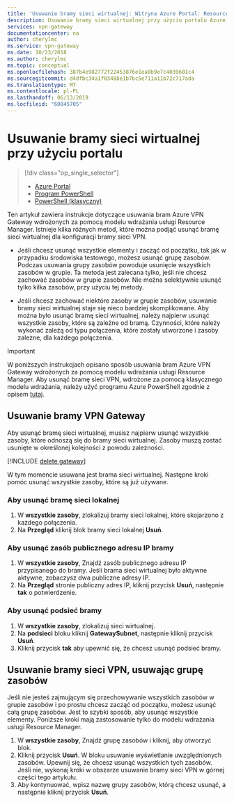 ```yaml
---
title: 'Usuwanie bramy sieci wirtualnej: Witryna Azure Portal: Resource Manager | Microsoft Docs'
description: Usuwanie bramy sieci wirtualnej przy użyciu portalu Azure w modelu wdrażania usługi Resource Manager.
services: vpn-gateway
documentationcenter: na
author: cherylmc
ms.service: vpn-gateway
ms.date: 10/23/2018
ms.author: cherylmc
ms.topic: conceptual
ms.openlocfilehash: 387b4e982772f22453876e1ea8b9e7c4039601c4
ms.sourcegitcommit: d4dfbc34a1f03488e1b7bc5e711a11b72c717ada
ms.translationtype: MT
ms.contentlocale: pl-PL
ms.lasthandoff: 06/13/2019
ms.locfileid: "60845705"
---
```

# <a name="delete-a-virtual-network-gateway-using-the-portal"></a>Usuwanie bramy sieci wirtualnej przy użyciu portalu

> [!div class="op_single_selector"]
> * [Azure Portal](vpn-gateway-delete-vnet-gateway-portal.md)
> * [Program PowerShell](vpn-gateway-delete-vnet-gateway-powershell.md)
> * [PowerShell (klasyczny)](vpn-gateway-delete-vnet-gateway-classic-powershell.md)

Ten artykuł zawiera instrukcje dotyczące usuwania bram Azure VPN Gateway wdrożonych za pomocą modelu wdrażania usługi Resource Manager. Istnieje kilka różnych metod, które można podjąć usunąć bramę sieci wirtualnej dla konfiguracji bramy sieci VPN.

- Jeśli chcesz usunąć wszystkie elementy i zacząć od początku, tak jak w przypadku środowiska testowego, możesz usunąć grupę zasobów. Podczas usuwania grupy zasobów powoduje usunięcie wszystkich zasobów w grupie. Ta metoda jest zalecana tylko, jeśli nie chcesz zachować zasobów w grupie zasobów. Nie można selektywnie usunąć tylko kilka zasobów, przy użyciu tej metody.

- Jeśli chcesz zachować niektóre zasoby w grupie zasobów, usuwanie bramy sieci wirtualnej staje się nieco bardziej skomplikowane. Aby można było usunąć bramę sieci wirtualnej, należy najpierw usunąć wszystkie zasoby, które są zależne od bramą. Czynności, które należy wykonać zależą od typu połączenia, które zostały utworzone i zasoby zależne, dla każdego połączenia.

> [!IMPORTANT]
> W poniższych instrukcjach opisano sposób usuwania bram Azure VPN Gateway wdrożonych za pomocą modelu wdrażania usługi Resource Manager. Aby usunąć bramę sieci VPN, wdrożone za pomocą klasycznego modelu wdrażania, należy użyć programu Azure PowerShell zgodnie z opisem [tutaj](vpn-gateway-delete-vnet-gateway-classic-powershell.md).


## <a name="delete-a-vpn-gateway"></a>Usuwanie bramy VPN Gateway

Aby usunąć bramę sieci wirtualnej, musisz najpierw usunąć wszystkie zasoby, które odnoszą się do bramy sieci wirtualnej. Zasoby muszą zostać usunięte w określonej kolejności z powodu zależności.

[!INCLUDE [delete gateway](../../includes/vpn-gateway-delete-vnet-gateway-portal-include.md)]

W tym momencie usuwana jest brama sieci wirtualnej. Następne kroki pomóc usunąć wszystkie zasoby, które są już używane.

### <a name="to-delete-the-local-network-gateway"></a>Aby usunąć bramę sieci lokalnej

1. W **wszystkie zasoby**, zlokalizuj bramy sieci lokalnej, które skojarzono z każdego połączenia.
2. Na **Przegląd** kliknij blok bramy sieci lokalnej **Usuń**.

### <a name="to-delete-the-public-ip-address-resource-for-the-gateway"></a>Aby usunąć zasób publicznego adresu IP bramy

1. W **wszystkie zasoby**, Znajdź zasób publicznego adresu IP przypisanego do bramy. Jeśli brama sieci wirtualnej było aktywne aktywne, zobaczysz dwa publiczne adresy IP. 
2. Na **Przegląd** stronie publiczny adres IP, kliknij przycisk **Usuń**, następnie **tak** o potwierdzenie.

### <a name="to-delete-the-gateway-subnet"></a>Aby usunąć podsieć bramy

1. W **wszystkie zasoby**, zlokalizuj sieci wirtualnej. 
2. Na **podsieci** bloku kliknij **GatewaySubnet**, następnie kliknij przycisk **Usuń**. 
3. Kliknij przycisk **tak** aby upewnić się, że chcesz usunąć podsieć bramy.

## <a name="deleterg"></a>Usuwanie bramy sieci VPN, usuwając grupę zasobów

Jeśli nie jesteś zajmującym się przechowywanie wszystkich zasobów w grupie zasobów i po prostu chcesz zacząć od początku, możesz usunąć całą grupę zasobów. Jest to szybki sposób, aby usunąć wszystkie elementy. Poniższe kroki mają zastosowanie tylko do modelu wdrażania usługi Resource Manager.

1. W **wszystkie zasoby**, Znajdź grupę zasobów i kliknij, aby otworzyć blok.
2. Kliknij przycisk **Usuń**. W bloku usuwanie wyświetlanie uwzględnionych zasobów. Upewnij się, że chcesz usunąć wszystkich tych zasobów. Jeśli nie, wykonaj kroki w obszarze usuwanie bramy sieci VPN w górnej części tego artykułu.
3. Aby kontynuować, wpisz nazwę grupy zasobów, którą chcesz usunąć, a następnie kliknij przycisk **Usuń**.
